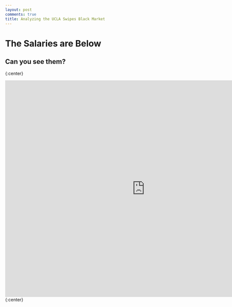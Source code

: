```yaml
---
layout: post
comments: true
title: Analyzing the UCLA Swipes Black Market
---
```


# The Salaries are Below

## Can you see them?


{:center}
<iframe src="https://ritvikmath.shinyapps.io/TestShiny/" style="border: none; width: 900px; height: 700px"></iframe>
{:center}

